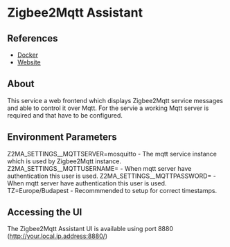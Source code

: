 # Zigbee2Mqtt Assistant
## References
- [Docker](https://hub.docker.com/r/carldebilly/zigbee2mqttassistant)
- [Website](https://github.com/yllibed/Zigbee2MqttAssistant/blob/master/README.md)

## About

This service a web frontend which displays Zigbee2Mqtt service messages and able to control it over Mqtt. For the 
servie a working Mqtt server is required and that have to be configured.

## Environment Parameters

Z2MA_SETTINGS__MQTTSERVER=mosquitto  - The mqtt service instance which is used by Zigbee2Mqtt instance.
Z2MA_SETTINGS__MQTTUSERNAME=<optional> - When mqtt server have authentication this user is used.
Z2MA_SETTINGS__MQTTPASSWORD=<optional> - When mqtt server have authentication this user is used.
TZ=Europe/Budapest <optional> - Recommmended to setup for correct timestamps.

## Accessing the UI
The  Zigbee2Mqtt Assistant UI is available using port 8880 (http://your.local.ip.address:8880/)
